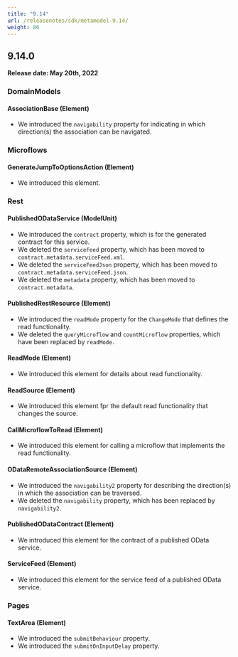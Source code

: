 ```yaml
---
title: "9.14"
url: /releasenotes/sdk/metamodel-9.14/
weight: 86
---
```


## 9.14.0

**Release date: May 20th, 2022**

### DomainModels

#### AssociationBase (Element)

* We introduced the `navigability` property for indicating in which direction(s) the association can be navigated.

### Microflows

#### GenerateJumpToOptionsAction (Element)

* We introduced this element.

### Rest

#### PublishedODataService (ModelUnit)

* We introduced the `contract` property, which is for the generated contract for this service.
* We deleted the `serviceFeed` property, which has been moved to `contract.metadata.serviceFeed.xml`.
* We deleted the `serviceFeedJson` property, which has been moved to `contract.metadata.serviceFeed.json`.
* We deleted the `metadata` property, which has been moved to `contract.metadata`.

#### PublishedRestResource (Element)

* We introduced the `readMode` property for the `ChangeMode` that defines the read functionality.
* We deleted the `queryMicroflow` and `countMicroflow` properties, which have been replaced by `readMode.`

#### ReadMode (Element)

* We introduced this element for details about read functionality.

#### ReadSource (Element)

* We introduced this element fpr the default read functionality that changes the source.

#### CallMicroflowToRead (Element)

* We introduced this element for calling a microflow that implements the read functionality.

#### ODataRemoteAssociationSource (Element)

* We introduced the `navigability2` property for describing the direction(s) in which the association can be traversed.
* We deleted the `navigability` property, which has been replaced by `navigability2`.

#### PublishedODataContract (Element)

* We introduced this element for the contract of a published OData service.

#### ServiceFeed (Element)

* We introduced this element for the service feed of a published OData service.

### Pages

#### TextArea (Element)

* We introduced the `submitBehaviour` property.
* We introduced the `submitOnInputDelay` property.
